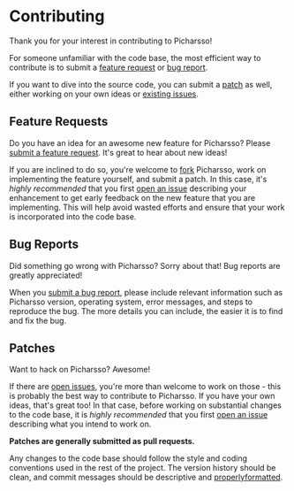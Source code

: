 # Contributing

Thank you for your interest in contributing to Picharsso!

For someone unfamiliar with the code base,
the most efficient way to contribute is
to submit a [feature request](#feature-requests) or [bug report](#bug-reports).

If you want to dive into the source code,
you can submit a [patch](#patches) as well,
either working on your own ideas or [existing issues][issues].

## Feature Requests

Do you have an idea for an awesome new feature for Picharsso?
Please [submit a feature request][issue].
It's great to hear about new ideas!

If you are inclined to do so,
you're welcome to [fork][fork] Picharsso,
work on implementing the feature yourself,
and submit a patch.
In this case, it's _highly recommended_ that you first [open an issue][issue]
describing your enhancement to get early feedback
on the new feature that you are implementing.
This will help avoid wasted efforts and ensure that your work is incorporated
into the code base.

## Bug Reports

Did something go wrong with Picharsso?
Sorry about that!
Bug reports are greatly appreciated!

When you [submit a bug report][issue],
please include relevant information
such as Picharsso version, operating system,
error messages, and steps to reproduce the bug.
The more details you can include,
the easier it is to find and fix the bug.

## Patches

Want to hack on Picharsso? Awesome!

If there are [open issues][issues],
you're more than welcome to work on those -
this is probably the best way to contribute to Picharsso.
If you have your own ideas, that's great too!
In that case, before working on substantial changes to the code base,
it is _highly recommended_ that you first [open an issue][issue]
describing what you intend to work on.

**Patches are generally submitted as pull requests.**

Any changes to the code base should
follow the style and coding conventions used in the rest of the project.
The version history should be clean,
and commit messages should be descriptive and [properlyformatted][commit-messages].

[issue]: https://github.com/kelvindecosta/picharsso/issues/new
[issues]: https://github.com/kelvindecosta/picharsso/issues
[fork]: https://github.com/kelvindecosta/picharsso/fork
[commit-messages]: http://tbaggery.com/2008/04/19/a-note-about-git-commit-messages.html

